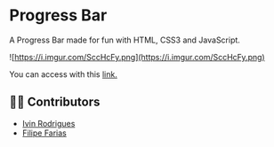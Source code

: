 # Progress Bar

A Progress Bar made for fun with HTML, CSS3 and JavaScript.

![https://i.imgur.com/SccHcFy.png](https://i.imgur.com/SccHcFy.png)

You can access with this [link.](https://rhuanbello.github.io/progressBar/)

## 👨‍💼 Contributors

- [Ivin Rodrigues](https://github.com/IvinRodrigues)
- [Filipe Farias](https://github.com/FilipeFariaas)
